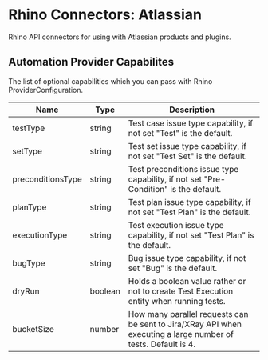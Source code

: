 # Rhino Connectors: Atlassian
Rhino API connectors for using with Atlassian products and plugins.  

## Automation Provider Capabilites
The list of optional capabilities which you can pass with Rhino ProviderConfiguration.  

|Name             |Type   |Description                                                                                                  |
|-----------------|-------|-------------------------------------------------------------------------------------------------------------|
|testType         |string |Test case issue type capability, if not set "Test" is the default.                                           |
|setType          |string |Test set issue type capability, if not set "Test Set" is the default.                                        |
|preconditionsType|string |Test preconditions issue type capability, if not set "Pre-Condition" is the default.                         |
|planType         |string |Test plan issue type capability, if not set "Test Plan" is the default.                                      |
|executionType    |string |Test execution issue type capability, if not set "Test Plan" is the default.                                 |
|bugType          |string |Bug issue type capability, if not set "Bug" is the default.                                                  |
|dryRun           |boolean|Holds a boolean value rather or not to create Test Execution entity when running tests.                      |
|bucketSize       |number |How many parallel requests can be sent to Jira/XRay API when executing a large number of tests. Default is 4.|